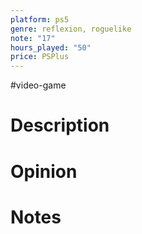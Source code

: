 ```yaml
---
platform: ps5
genre: reflexion, roguelike
note: "17"
hours_played: "50"
price: PSPlus
---
```

#video-game
# Description
# Opinion
# Notes
